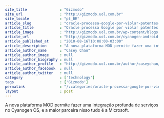 ```yaml
---
site_title               : "Gizmodo"
site_url                 : "http://gizmodo.uol.com.br"
site_locale              : "pt_BR"
article_slug             : "oracle-processa-google-por-violar-patentes-e-copyright-no-android-google-responde"
article_title            : "Oracle processa Google por violar patentes e copyright no Android; Google responde"
article_image            : "http://gizmodo.uol.com.br/wp-content/blogs.dir/8/files/2016/02/cyanogen-mods-microsoft.jpg"
article_url              : "http://gizmodo.uol.com.br/cyanogen-android-com-microsoft/"
article_published_at     : "2010-08-16T10:08:00-03:00"
article_description      : "A nova plataforma MOD permite fazer uma integração profunda de serviços no Cyanogen OS, e a maior parceira nisso tudo é a Microsoft."
article_author_name      : "Casey Chan"
article_author_image     : null
article_author_biography : null
article_author_profile   : "http://gizmodo.uol.com.br/author/caseychan/"
article_author_facebook  : null
article_author_twitter   : null
category                 : ['technology']
tags                     : ['Gizmodo']
permalink                : "/:categories/oracle-processa-google-por-violar-patentes-e-copyright-no-android-google-responde/"
layout                   : post
---
```


A nova plataforma MOD permite fazer uma integração profunda de serviços no Cyanogen OS, e a maior parceira nisso tudo é a Microsoft.
